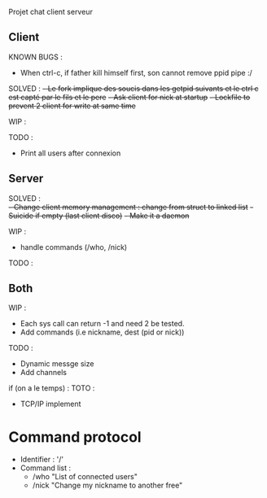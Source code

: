 Projet chat client serveur

## Client

KNOWN BUGS :
  - When ctrl-c, if father kill himself first, son cannot remove ppid pipe :/

SOLVED : 
  ~~- Le fork implique des soucis dans les getpid suivants et le ctrl c est capté par le fils et le pere~~
  ~~- Ask client for nick at startup~~
  ~~- Lockfile to prevent 2 client for write at same time~~

WIP :
    
TODO :
  - Print all users after connexion


## Server

SOLVED :  
  ~~- Change client memory management : change from struct to linked list~~
  ~~- Suicide if empty (last client disco)~~
  ~~- Make it a daemon~~

WIP :
  - handle commands (/who, /nick)

TODO :
  

## Both

WIP :
  - Each sys call can return -1 and need 2 be tested.
  - Add commands (i.e nickname, dest (pid or nick))

TODO :
  - Dynamic messge size
  - Add channels

if (on a le temps) : TOTO :
  - TCP/IP implement


# Command protocol
  - Identifier : '/'
  - Command list :
    - /who "List of connected users"
    - /nick "Change my nickname to another free"
